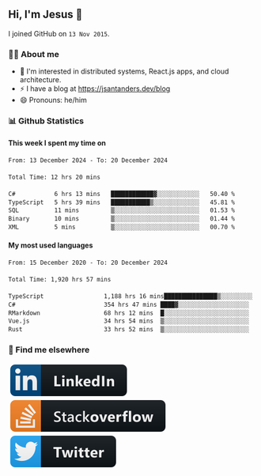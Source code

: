 ## Hi, I'm Jesus 👋

I joined GitHub on `13 Nov 2015`.

<!-- Talking about you -->

### 👨‍💻 About me

- 👦 I'm interested in distributed systems, React.js apps, and cloud architecture.
- ⚡️ I have a blog at <https://jsantanders.dev/blog>
- 😄 Pronouns: he/him

### 📊 Github Statistics

#### This week I spent my time on

<!--START_SECTION:weekly-->

```txt
From: 13 December 2024 - To: 20 December 2024

Total Time: 12 hrs 20 mins

C#           6 hrs 13 mins   ████████████▓░░░░░░░░░░░░   50.40 %
TypeScript   5 hrs 39 mins   ███████████▒░░░░░░░░░░░░░   45.81 %
SQL          11 mins         ▒░░░░░░░░░░░░░░░░░░░░░░░░   01.53 %
Binary       10 mins         ▒░░░░░░░░░░░░░░░░░░░░░░░░   01.44 %
XML          5 mins          ▒░░░░░░░░░░░░░░░░░░░░░░░░   00.70 %
```

<!--END_SECTION:weekly-->

#### My most used languages

<!--START_SECTION:alltime-->

```txt
From: 15 December 2020 - To: 20 December 2024

Total Time: 1,920 hrs 57 mins

TypeScript                 1,188 hrs 16 mins███████████████▒░░░░░░░░░   61.86 %
C#                         354 hrs 47 mins ████▓░░░░░░░░░░░░░░░░░░░░   18.47 %
RMarkdown                  68 hrs 12 mins  █░░░░░░░░░░░░░░░░░░░░░░░░   03.55 %
Vue.js                     34 hrs 54 mins  ▒░░░░░░░░░░░░░░░░░░░░░░░░   01.82 %
Rust                       33 hrs 52 mins  ▒░░░░░░░░░░░░░░░░░░░░░░░░   01.76 %
```

<!--END_SECTION:alltime-->

### 📢 Find me elsewhere

<p>
  <a target="_blank" href="https://linkedin.com/in/jsantanders">
    <img src="https://github.com/jsantanders/jsantanders/blob/master/img/linkedin.svg" alt="LinkedIn" style="vertical-align:top; margin:4px">
  </a>
  
  <a target="_blank" href="https://stackoverflow.com/users/7318331/jesus-santander">
    <img src="https://github.com/jsantanders/jsantanders/blob/master/img/stackoverflow.svg" alt="StackOverflow" style="vertical-align:top; margin:4px">
  </a>
  
  <a target="_blank" href="http://twitter.com/jsantanders">
    <img src="https://github.com/jsantanders/jsantanders/blob/master/img/twitter.svg" alt="Twitter" style="vertical-align:top; margin:4px">
  </a>
</p>
